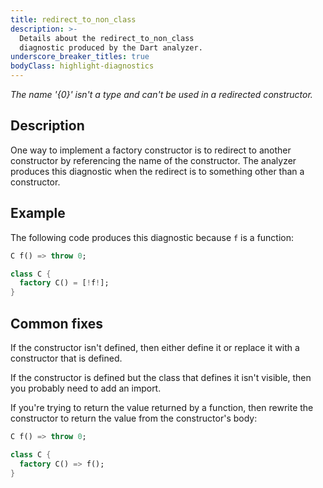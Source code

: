 ```yaml
---
title: redirect_to_non_class
description: >-
  Details about the redirect_to_non_class
  diagnostic produced by the Dart analyzer.
underscore_breaker_titles: true
bodyClass: highlight-diagnostics
---
```


_The name '{0}' isn't a type and can't be used in a redirected constructor._

## Description

One way to implement a factory constructor is to redirect to another
constructor by referencing the name of the constructor. The analyzer
produces this diagnostic when the redirect is to something other than a
constructor.

## Example

The following code produces this diagnostic because `f` is a function:

```dart
C f() => throw 0;

class C {
  factory C() = [!f!];
}
```

## Common fixes

If the constructor isn't defined, then either define it or replace it with
a constructor that is defined.

If the constructor is defined but the class that defines it isn't visible,
then you probably need to add an import.

If you're trying to return the value returned by a function, then rewrite
the constructor to return the value from the constructor's body:

```dart
C f() => throw 0;

class C {
  factory C() => f();
}
```
